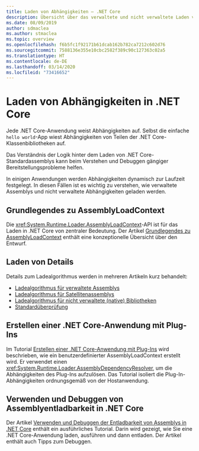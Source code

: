 ```yaml
---
title: Laden von Abhängigkeiten – .NET Core
description: Übersicht über das verwaltete und nicht verwaltete Laden von Abhängigkeiten in .NET Core
ms.date: 08/09/2019
author: sdmaclea
ms.author: stmaclea
ms.topic: overview
ms.openlocfilehash: f6b5fc1f92171b61dcab162b782ca7212c602d76
ms.sourcegitcommit: 7588136e355e10cbc2582f389c90c127363c02a5
ms.translationtype: HT
ms.contentlocale: de-DE
ms.lasthandoff: 03/14/2020
ms.locfileid: "73416652"
---
```

# <a name="dependency-loading-in-net-core"></a>Laden von Abhängigkeiten in .NET Core

Jede .NET Core-Anwendung weist Abhängigkeiten auf. Selbst die einfache `hello world`-App wiest Abhängigkeiten von Teilen der .NET Core-Klassenbibliotheken auf.

Das Verständnis der Logik hinter dem Laden von .NET Core-Standardassemblys kann beim Verstehen und Debuggen gängiger Bereitstellungsprobleme helfen.

In einigen Anwendungen werden Abhängigkeiten dynamisch zur Laufzeit festgelegt. In diesen Fällen ist es wichtig zu verstehen, wie verwaltete Assemblys und nicht verwaltete Abhängigkeiten geladen werden.

## <a name="understanding-assemblyloadcontext"></a>Grundlegendes zu AssemblyLoadContext

Die <xref:System.Runtime.Loader.AssemblyLoadContext>-API ist für das Laden in .NET Core von zentraler Bedeutung. Der Artikel [Grundlegendes zu AssemblyLoadContext](understanding-assemblyloadcontext.md) enthält eine konzeptionelle Übersicht über den Entwurf.

## <a name="loading-details"></a>Laden von Details

Details zum Ladealgorithmus werden in mehreren Artikeln kurz behandelt:

- [Ladealgorithmus für verwaltete Assemblys](loading-managed.md)
- [Ladealgorithmus für Satellitenassemblys](loading-resources.md)
- [Ladealgorithmus für nicht verwaltete (native) Bibliotheken](loading-unmanaged.md)
- [Standardüberprüfung](default-probing.md)

## <a name="create-a-net-core-application-with-plugins"></a>Erstellen einer .NET Core-Anwendung mit Plug-Ins

Im Tutorial [Erstellen einer .NET Core-Anwendung mit Plug-Ins](../tutorials/creating-app-with-plugin-support.md) wird beschrieben, wie ein benutzerdefinierter AssemblyLoadContext erstellt wird. Er verwendet einen <xref:System.Runtime.Loader.AssemblyDependencyResolver>, um die Abhängigkeiten des Plug-Ins aufzulösen. Das Tutorial isoliert die Plug-In-Abhängigkeiten ordnungsgemäß von der Hostanwendung.

## <a name="how-to-use-and-debug-assembly-unloadability-in-net-core"></a>Verwenden und Debuggen von Assemblyentladbarkeit in .NET Core

Der Artikel [Verwenden und Debuggen der Entladbarkeit von Assemblys in .NET Core](../../standard/assembly/unloadability.md) enthält ein ausführliches Tutorial. Darin wird gezeigt, wie Sie eine .NET Core-Anwendung laden, ausführen und dann entladen. Der Artikel enthält auch Tipps zum Debuggen.
